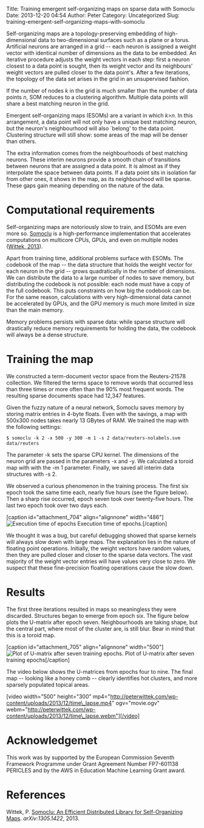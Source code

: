 Title: Training emergent self-organizing maps on sparse data with Somoclu
Date: 2013-12-20 04:54
Author: Peter
Category: Uncategorized
Slug: training-emergent-self-organizing-maps-with-somoclu

Self-organizing maps are a topology-preserving embedding of
high-dimensional data to two-dimensional surfaces such as a plane or a
torus. Artificial neurons are arranged in a grid -- each neuron is
assigned a weight vector with identical number of dimensions as the data
to be embedded. An iterative procedure adjusts the weight vectors in
each step: first a neuron closest to a data point is sought, then its
weight vector and its neighbours' weight vectors are pulled closer to
the data point's. After a few iterations, the topology of the data set
arises in the grid in an unsupervised fashion.

If the number of nodes *k* in the grid is much smaller than the number
of data points *n*, SOM reduces to a clustering algorithm. Multiple data
points will share a best matching neuron in the grid.

Emergent self-organizing maps (ESOMs) are a variant in which *k*\>*n*.
In this arrangement, a data point will not only have a unique best
matching neuron, but the neuron's neighbourhood will also \`belong' to
the data point. Clustering structure will still show: some areas of the
map will be denser than others.

The extra information comes from the neighbourhoods of best matching
neurons. These interim neurons provide a smooth chain of transitions
between neurons that are assigned a data point. It is almost as if they
interpolate the space between data points. If a data point sits in
isolation far from other ones, it shows in the map, as its neighbourhood
will be sparse. These gaps gain meaning depending on the nature of the
data.

Computational requirements
==========================

Self-organizing maps are notoriously slow to train, and ESOMs are even
more so. [Somoclu](http://peterwittek.github.io/somoclu/) is a
high-performance implementation that accelerates computations on
multicore CPUs, GPUs, and even on multiple nodes ([Wittek,
2013](#wittek2013somoclu)).

Apart from training time, additional problems surface with ESOMs. The
codebook of the map -- the data structure that holds the weight vector
for each neuron in the grid -- grows quadratically in the number of
dimensions. We can distribute the data to a large number of nodes to
save memory, but distributing the codebook is not possible: each node
must have a copy of the full codebook. This puts constraints on how big
the codebook can be. For the same reason, calculations with very
high-dimensional data cannot be accelerated by GPUs, and the GPU memory
is much more limited in size than the main memory.

Memory problems persists with sparse data: while sparse structure will
drastically reduce memory requirements for holding the data, the
codebook will always be a dense structure.

Training the map
================

We constructed a term-document vector space from the Reuters-21578
collection. We filtered the terms space to remove words that occurred
less than three times or more often than the 90% most frequent words.
The resulting sparse documents space had 12,347 features.

Given the fuzzy nature of a neural network, Somoclu saves memory by
storing matrix entries in 4-byte floats. Even with the savings, a map
with 500x300 nodes takes nearly 13 GBytes of RAM. We trained the map
with the following settings:

<div class="highlight">

    $ somoclu -k 2 -x 500 -y 300 -m 1 -s 2 data/reuters-nolabels.svm data/reuters

</div>

The parameter -k sets the sparse CPU kernel. The dimensions of the
neuron grid are passed in the parameters -x and -y. We calculated a
toroid map with with the -m 1 parameter. Finally, we saved all interim
data structures with -s 2.

We observed a curious phenomenon in the training process. The first six
epoch took the same time each, nearly five hours (see the figure below).
Then a sharp rise occurred, epoch seven took over twenty-five hours. The
last two epoch took over two days each.

[caption id="attachment\_704" align="alignnone" width="486"]![Execution
time of
epochs](http://peterwittek.com/wp-content/uploads/2013/12/somoclu-timing.png)
Execution time of epochs.[/caption]

We thought it was a bug, but careful debugging showed that sparse
kernels will always slow down with large maps. The explanation lies in
the nature of floating point operations. Initially, the weight vectors
have random values, then they are pulled closer and closer to the sparse
data vectors. The vast majority of the weight vector entries will have
values very close to zero. We suspect that these fine-precision floating
operations cause the slow down.

Results
=======

The first three iterations resulted in maps so meaningless they were
discarded. Structures began to emerge from epoch six. The figure below
plots the U-matrix after epoch seven. Neighbourhoods are taking shape,
but the central part, where most of the cluster are, is still blur. Bear
in mind that this is a toroid map.

[caption id="attachment\_705" align="alignnone" width="500"]![Plot of
U-matrix after seven training
epochs.](http://peterwittek.com/wp-content/uploads/2013/12/plot-reuters.7.umx_.png)
Plot of U-matrix after seven training epochs[/caption]

The video below shows the U-matrices from epochs four to nine. The final
map -- looking like a honey comb -- clearly identifies hot clusters, and
more sparsely populated topical areas.

[video width="500" height="300"
mp4="http://peterwittek.com/wp-content/uploads/2013/12/time\_lapse.mp4"
ogv="movie.ogv"
webm="http://peterwittek.com/wp-content/uploads/2013/12/time\_lapse.webm"][/video]

Acknowledgemet
==============

This work was by supported by the European Commission Seventh Framework
Programme under Grant Agreement Number FP7-601138 PERICLES and by the
AWS in Education Machine Learning Grant award.

References
==========

<a name="wittek2013somoclu"></a> Wittek, P. [Somoclu: An Efficient
Distributed Library for Self-Organizing
Maps](http://arxiv.org/abs/1305.1422). *arXiv:1305.1422*, 2013.

